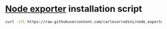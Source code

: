 # [Node exporter](https://github.com/prometheus/node_exporter) installation script

```bash
curl -sfL https://raw.githubusercontent.com/carlocorradini/node_exporter_installer/main/install.sh | sh -
```
